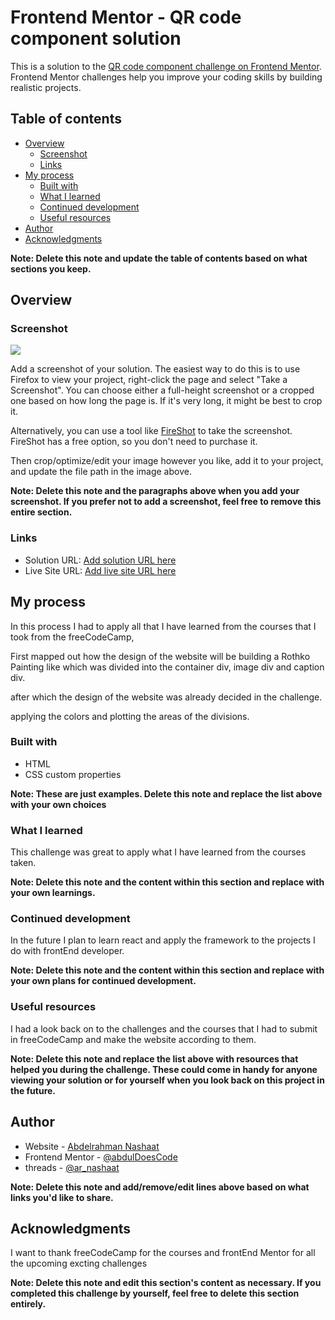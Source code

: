 # Frontend Mentor - QR code component solution

This is a solution to the [QR code component challenge on Frontend Mentor](https://www.frontendmentor.io/challenges/qr-code-component-iux_sIO_H). Frontend Mentor challenges help you improve your coding skills by building realistic projects. 

## Table of contents

- [Overview](#overview)
  - [Screenshot](#screenshot)
  - [Links](#links)
- [My process](#my-process)
  - [Built with](#built-with)
  - [What I learned](#what-i-learned)
  - [Continued development](#continued-development)
  - [Useful resources](#useful-resources)
- [Author](#author)
- [Acknowledgments](#acknowledgments)

**Note: Delete this note and update the table of contents based on what sections you keep.**

## Overview

### Screenshot
![](./screenshot.jpg)

Add a screenshot of your solution. The easiest way to do this is to use Firefox to view your project, right-click the page and select "Take a Screenshot". You can choose either a full-height screenshot or a cropped one based on how long the page is. If it's very long, it might be best to crop it.

Alternatively, you can use a tool like [FireShot](https://getfireshot.com/) to take the screenshot. FireShot has a free option, so you don't need to purchase it.

Then crop/optimize/edit your image however you like, add it to your project, and update the file path in the image above.

**Note: Delete this note and the paragraphs above when you add your screenshot. If you prefer not to add a screenshot, feel free to remove this entire section.**

### Links

- Solution URL: [Add solution URL here](https://your-solution-url.com)
- Live Site URL: [Add live site URL here](https://your-live-site-url.com)

## My process
In this process I had to apply all that I have learned from the courses that I took from the freeCodeCamp,

First mapped out how the design of the website will be building a Rothko Painting like which was divided into the container div, image div and caption div.

after which the design of the website was already decided in the challenge.

applying the colors and plotting the areas of the divisions.


### Built with
- HTML
- CSS custom properties

**Note: These are just examples. Delete this note and replace the list above with your own choices**

### What I learned

This challenge was great to apply what I have learned from the courses taken.


**Note: Delete this note and the content within this section and replace with your own learnings.**

### Continued development

In the future I plan to learn react and apply the framework to the projects I do with frontEnd developer.

**Note: Delete this note and the content within this section and replace with your own plans for continued development.**

### Useful resources

I had a look back on to the challenges and the courses that I had to submit in freeCodeCamp and make the website according to them.

**Note: Delete this note and replace the list above with resources that helped you during the challenge. These could come in handy for anyone viewing your solution or for yourself when you look back on this project in the future.**

## Author

- Website - [Abdelrahman Nashaat](https://www.linkedin.com/in/abdelrahmannashaat/)
- Frontend Mentor - [@abdulDoesCode](https://www.frontendmentor.io/profile/abdulDoesCode)
- threads - [@ar_nashaat](https://www.threads.net/@ar_nashaat)

**Note: Delete this note and add/remove/edit lines above based on what links you'd like to share.**

## Acknowledgments

I want to thank freeCodeCamp for the courses and frontEnd Mentor for all the upcoming excting challenges

**Note: Delete this note and edit this section's content as necessary. If you completed this challenge by yourself, feel free to delete this section entirely.**

